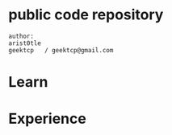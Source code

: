 # public code repository

```
author:
arist0tle  
geektcp   / geektcp@gmail.com
```

# Learn


# Experience
